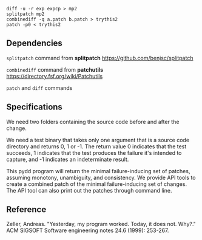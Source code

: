 ```
diff -u -r exp expcp > mp2
splitpatch mp2
combinediff -q a.patch b.patch > trythis2
patch -p0 < trythis2
```


## Dependencies
```splitpatch``` command from **splitpatch**
https://github.com/benjsc/splitpatch

```combinediff``` command from **patchutils**
https://directory.fsf.org/wiki/Patchutils

```patch``` and ```diff``` commands

## Specifications

We need two folders containing the source code before and after the change.

We need a test binary that takes only one argument that is a source code directory and returns 0, 1 or -1. 
The return value 0 indicates that the test succeeds,
1 indicates that the test produces the failure it's intended to capture, 
and -1 indicates an indeterminate result.

This pydd program will return the minimal failure-inducing set of patches, assuming
monotony, unambiguity, and consistency. We provide API tools to create a combined patch of the
minimal failure-inducing set of changes. The API tool can also print out the patches through command line.


## Reference
Zeller, Andreas. "Yesterday, my program worked. Today, it does not. Why?." 
ACM SIGSOFT Software engineering notes 24.6 (1999): 253-267.